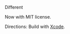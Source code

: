 Different

Now with MIT license.

Directions:
Build with [Xcode](https://developer.apple.com/xcode/).
